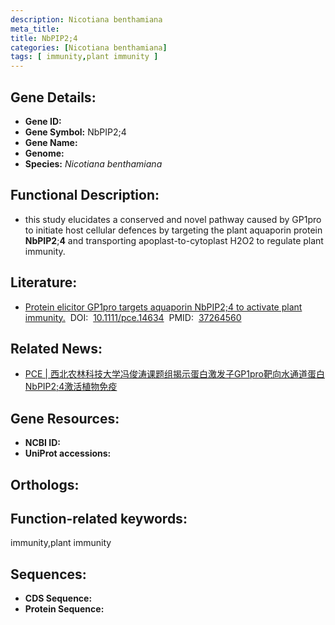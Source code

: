 ```yaml
---
description: Nicotiana benthamiana
meta_title:
title: NbPIP2;4
categories: [Nicotiana benthamiana]
tags: [ immunity,plant immunity ]
---
```


## Gene Details:
- **Gene ID:**	[]()
- **Gene Symbol:** NbPIP2;4
- **Gene Name:** 
- **Genome:** []()
- **Species:** *Nicotiana benthamiana*

## Functional Description:
   - this study elucidates a conserved and novel pathway caused by GP1pro to initiate host cellular defences by targeting the plant aquaporin protein **NbPIP2**;**4** and transporting apoplast-to-cytoplast H2O2 to regulate plant immunity.

## Literature:
   - [Protein elicitor GP1pro targets aquaporin NbPIP2;4 to activate plant immunity.]( https://onlinelibrary.wiley.com/doi/10.1111/pce.14634)&nbsp;&nbsp;DOI:&nbsp;&nbsp;[10.1111/pce.14634](https://onlinelibrary.wiley.com/doi/10.1111/pce.14634)&nbsp;&nbsp;PMID:&nbsp;&nbsp;[37264560](https://pubmed.ncbi.nlm.nih.gov/37264560/)

## Related News:
   - [PCE | 西北农林科技大学冯俊涛课题组揭示蛋白激发子GP1pro靶向水通道蛋白NbPIP2;4激活植物免疫](https://mp.weixin.qq.com/s/U7LuSSafd2RK-CBPFzeJWQ)

## Gene Resources:
- **NCBI ID:** [](https://www.ncbi.nlm.nih.gov/gene/?term=)
- **UniProt accessions:** [](https://www.uniprot.org/uniprotkb//entry)

## Orthologs:


## Function-related keywords:
immunity,plant immunity

## Sequences:
- **CDS Sequence:**
- **Protein Sequence:**
